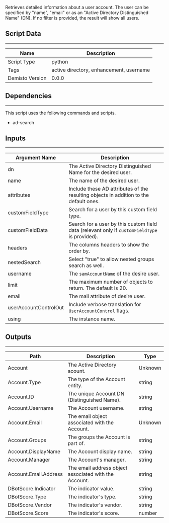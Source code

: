 Retrieves detailed information about a user account. The user can be specified by "name", "email" or as an "Active Directory Distinguished Name" (DN). 
If no filter is provided, the result will show all users.

## Script Data
---

| **Name** | **Description** |
| --- | --- |
| Script Type | python |
| Tags | active directory, enhancement, username |
| Demisto Version | 0.0.0 |

## Dependencies
---
This script uses the following commands and scripts.
* ad-search

## Inputs
---

| **Argument Name** | **Description** |
| --- | --- |
| dn | The Active Directory Distinguished Name for the desired user. |
| name | The name of the desired user. |
| attributes | Include these AD attributes of the resulting objects in addition to the default ones. |
| customFieldType | Search for a user by this custom field type. |
| customFieldData | Search for a user by this custom field data (relevant only if `customFieldType` is provided). |
| headers | The columns headers to show the order by. |
| nestedSearch | Select "true" to allow nested groups search as well. |
| username | The `samAccountName` of the desire user. |
| limit | The maximum number of objects to return. The default is 20. |
| email | The mail attribute of desire user. |
| userAccountControlOut | Include verbose translation for `UserAccountControl` flags. |
| using | The instance name. |

## Outputs
---

| **Path** | **Description** | **Type** |
| --- | --- | --- |
| Account | The Active Directory acount. | Unknown |
| Account.Type | The type of the Account entity. | string |
| Account.ID | The unique Account DN (Distinguished Name). | string |
| Account.Username | The Account username. | string |
| Account.Email | The email object associated with the Account. | Unknown |
| Account.Groups | The groups the Account is part of. | string |
| Account.DisplayName | The Account display name. | string |
| Account.Manager | The Account's manager. | string |
| Account.Email.Address | The email address object associated with the Account. | string |
| DBotScore.Indicator | The indicator value. | string |
| DBotScore.Type | The indicator's type. | string |
| DBotScore.Vendor | The indicator's vendor. | string |
| DBotScore.Score | The indicator's score. | number |

